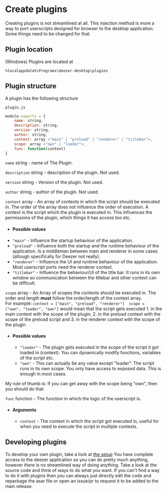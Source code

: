 # Create plugins
Creating plugins is not streamlined at all. This injection method is more a way to port userscripts designed for browser to the desktop application. Some things need to be changed for that.

## Plugin location
(Windows) Plugins are located at 
```
%localappdata%\Programs\deezer-desktop\plugins
```

## Plugin structure
A plugin has the following structure

`plugin.js`
```js
module.exports = {
    name: string,
    description: string,
    version: string,
    author: string,
    context: array <"main" | "preload" | "renderer" | "titlebar">,
    scope: array <"own" | "loader">,
    func: function(context)
}
```

`name` string - name of The Plugin.

`description` string - description of the plugin. Not used.

`version` string - Version of the plugin. Not used.

`author` string - author of the plugin. Not used.

`context` array - An array of contexts in which the script should be executed in. The order of the array does not influence the order of execution. A context is the script which the plugin is executed in. This influences the permissions of the plugin, which things it has access too etc.
- #### Possible values
- `"main"` - Influence the startup behaviour of the application.
- `"preload"` - Influence both the startup and the runtime behaviour of the application. Is a middleman between main and renderer in some cases (altough specifically for Deezer not really).
- `"renderer"` - Influence the UI and runtime behaviour of the application. Most userscript ports need the renderer context.
- `"titlebar"` - Influence the behaviour/UI of the title bar. It runs in its own window so communication between the titlebar and other context can be difficult.

`scope` array - An Array of scopes the contexts should be executed in. The order and length **must** follow the order/length of the context array.\
For example: `context = ["main", "preload", "renderer"]  scope = ["own", "loader", "own"]` would mean that the script gets executed 1. in the main context with the scope of the plugin, 2. in the preload context with the scope of the preload script and 3. in the renderer context with the scope of the plugin
- #### Possible values
    - `"loader"` - The plugin gets executed in the scope of the script it got loaded in (context). You can dynamically modify functions, variables of the script etc.
    - `"own"` - This can actually be any value except "loader". The script runs in its own scope. You only have access to exposed data. This is enough in most cases.

My rule of thumb is: If you can get away with the scope being "own", then you should do that.

`func` function - The function in which the logic of the userscript is.
- #### Arguments
    - `context` - The context in which the script got executed in, useful for when you need to execute the script in multiple contexts.

## Developing plugins
To develop your own plugin, take a look at [the setup](https://github.com/bababoi-2/deezer-desktop-app-injection/blob/main/docs/setup.md)
You have complete access to the deezer application so you can do pretty much anything, however there is no streamlined way of doing anything. 
Take a look at the source code and think of ways to do what you want. 
If you can't find a way to do it with plugins then you can always just directly edit the code and repackage the asar file or open an issue/pr to request it to be added to the main release.

